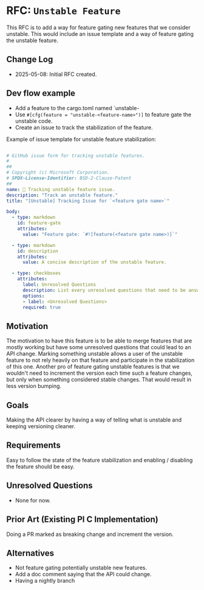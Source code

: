 # RFC: `Unstable Feature`

This RFC is to add a way for feature gating new features that we consider unstable. 
This would include an issue template and a way of feature gating the unstable feature.

## Change Log

- 2025-05-08: Initial RFC created.

## Dev flow example

- Add a feature to the cargo.toml named `unstable-<feature-name>
- Use `#[cfg(feature = "unstable-<feature-name>")]` to feature gate the unstable code.
- Create an issue to track the stabilization of the feature.

Example of issue template for unstable feature stabilization:
```yml

# GitHub issue form for tracking unstable features.
#
##
# Copyright (c) Microsoft Corporation.
# SPDX-License-Identifier: BSD-2-Clause-Patent
##
name: 📓 Tracking unstable feature issue.
description: "Track an unstable feature."
title: "[Unstable] Tracking Issue for `<feature gate name>`"

body:
  - type: markdown 
    id: feature-gate
    attributes:
      value: "Feature gate: `#![feature(<feature gate name>)]`"

  - type: markdown
    id: description
    attributes:
      value: A concise description of the unstable feature.

  - type: checkboxes
    attributes:
      label: Unresolved Questions
      description: List every unresolved questions that need to be answered for the feature to be stable.
      options:
      - label: <Unresolved Questions>
      required: true
```

## Motivation

The motivation to have this feature is to be able to merge features that are mostly working but have 
some unresolved questions that could lead to an API change. Marking something unstable allows a user 
of the unstable feature to not rely heavily on that feature and participate in the stabilization of 
this one. Another pro of feature gating unstable features is that we wouldn't need to increment the 
version each time such a feature changes, but only when something considered stable changes. That 
would result in less version bumping.

## Goals

Making the API clearer by having a way of telling what is unstable and keeping versioning cleaner.

## Requirements

Easy to follow the state of the feature stabilization and enabling / disabling the feature should be easy.

## Unresolved Questions

- None for now.

## Prior Art (Existing PI C Implementation)

Doing a PR marked as breaking change and increment the version.

## Alternatives

- Not feature gating potentially unstable new features.
- Add a doc comment saying that the API could change.
- Having a nightly branch
